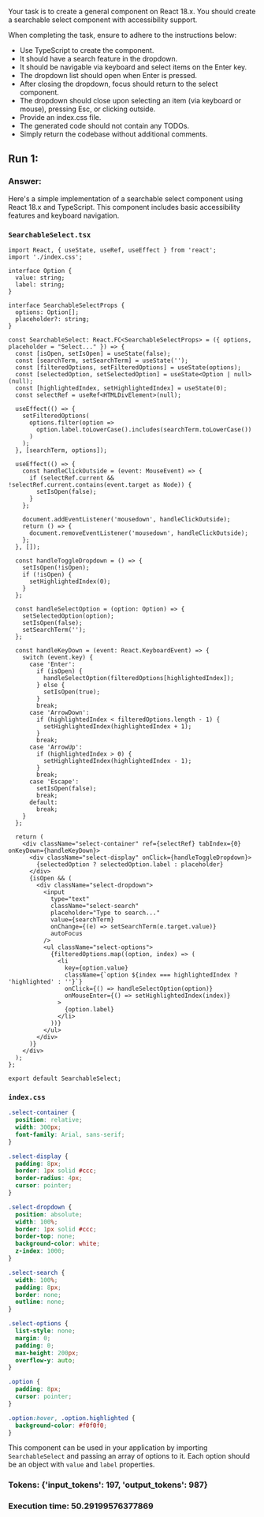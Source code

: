 Your task is to create a general component on React 18.x.
You should create a searchable select component with accessibility support.

When completing the task, ensure to adhere to the instructions below:
- Use TypeScript to create the component.
- It should have a search feature in the dropdown.
- It should be navigable via keyboard and select items on the Enter key.
- The dropdown list should open when Enter is pressed.
- After closing the dropdown, focus should return to the select component.
- The dropdown should close upon selecting an item (via keyboard or mouse), pressing Esc, or clicking outside.
- Provide an index.css file.
- The generated code should not contain any TODOs.
- Simply return the codebase without additional comments.

## Run 1:
### Answer:
Here's a simple implementation of a searchable select component using React 18.x and TypeScript. This component includes basic accessibility features and keyboard navigation.

### `SearchableSelect.tsx`
```tsx
import React, { useState, useRef, useEffect } from 'react';
import './index.css';

interface Option {
  value: string;
  label: string;
}

interface SearchableSelectProps {
  options: Option[];
  placeholder?: string;
}

const SearchableSelect: React.FC<SearchableSelectProps> = ({ options, placeholder = "Select..." }) => {
  const [isOpen, setIsOpen] = useState(false);
  const [searchTerm, setSearchTerm] = useState('');
  const [filteredOptions, setFilteredOptions] = useState(options);
  const [selectedOption, setSelectedOption] = useState<Option | null>(null);
  const [highlightedIndex, setHighlightedIndex] = useState(0);
  const selectRef = useRef<HTMLDivElement>(null);

  useEffect(() => {
    setFilteredOptions(
      options.filter(option =>
        option.label.toLowerCase().includes(searchTerm.toLowerCase())
      )
    );
  }, [searchTerm, options]);

  useEffect(() => {
    const handleClickOutside = (event: MouseEvent) => {
      if (selectRef.current && !selectRef.current.contains(event.target as Node)) {
        setIsOpen(false);
      }
    };

    document.addEventListener('mousedown', handleClickOutside);
    return () => {
      document.removeEventListener('mousedown', handleClickOutside);
    };
  }, []);

  const handleToggleDropdown = () => {
    setIsOpen(!isOpen);
    if (!isOpen) {
      setHighlightedIndex(0);
    }
  };

  const handleSelectOption = (option: Option) => {
    setSelectedOption(option);
    setIsOpen(false);
    setSearchTerm('');
  };

  const handleKeyDown = (event: React.KeyboardEvent) => {
    switch (event.key) {
      case 'Enter':
        if (isOpen) {
          handleSelectOption(filteredOptions[highlightedIndex]);
        } else {
          setIsOpen(true);
        }
        break;
      case 'ArrowDown':
        if (highlightedIndex < filteredOptions.length - 1) {
          setHighlightedIndex(highlightedIndex + 1);
        }
        break;
      case 'ArrowUp':
        if (highlightedIndex > 0) {
          setHighlightedIndex(highlightedIndex - 1);
        }
        break;
      case 'Escape':
        setIsOpen(false);
        break;
      default:
        break;
    }
  };

  return (
    <div className="select-container" ref={selectRef} tabIndex={0} onKeyDown={handleKeyDown}>
      <div className="select-display" onClick={handleToggleDropdown}>
        {selectedOption ? selectedOption.label : placeholder}
      </div>
      {isOpen && (
        <div className="select-dropdown">
          <input
            type="text"
            className="select-search"
            placeholder="Type to search..."
            value={searchTerm}
            onChange={(e) => setSearchTerm(e.target.value)}
            autoFocus
          />
          <ul className="select-options">
            {filteredOptions.map((option, index) => (
              <li
                key={option.value}
                className={`option ${index === highlightedIndex ? 'highlighted' : ''}`}
                onClick={() => handleSelectOption(option)}
                onMouseEnter={() => setHighlightedIndex(index)}
              >
                {option.label}
              </li>
            ))}
          </ul>
        </div>
      )}
    </div>
  );
};

export default SearchableSelect;
```

### `index.css`
```css
.select-container {
  position: relative;
  width: 300px;
  font-family: Arial, sans-serif;
}

.select-display {
  padding: 8px;
  border: 1px solid #ccc;
  border-radius: 4px;
  cursor: pointer;
}

.select-dropdown {
  position: absolute;
  width: 100%;
  border: 1px solid #ccc;
  border-top: none;
  background-color: white;
  z-index: 1000;
}

.select-search {
  width: 100%;
  padding: 8px;
  border: none;
  outline: none;
}

.select-options {
  list-style: none;
  margin: 0;
  padding: 0;
  max-height: 200px;
  overflow-y: auto;
}

.option {
  padding: 8px;
  cursor: pointer;
}

.option:hover, .option.highlighted {
  background-color: #f0f0f0;
}
```

This component can be used in your application by importing `SearchableSelect` and passing an array of options to it. Each option should be an object with `value` and `label` properties.

### Tokens: {'input_tokens': 197, 'output_tokens': 987}
### Execution time: 50.29199576377869
